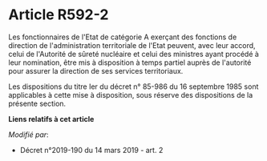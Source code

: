 # Article R592-2

Les fonctionnaires de l'Etat de catégorie A exerçant des fonctions de direction de l'administration territoriale de l'Etat
peuvent, avec leur accord, celui de l'Autorité de sûreté nucléaire et celui des ministres ayant procédé à leur nomination,
être mis à disposition à temps partiel auprès de l'autorité pour assurer la direction de ses services territoriaux.

Les dispositions du titre Ier du décret n° 85-986 du 16 septembre 1985 sont applicables à cette mise à disposition, sous
réserve des dispositions de la présente section.

**Liens relatifs à cet article**

_Modifié par_:

  - Décret n°2019-190 du 14 mars 2019 - art. 2
